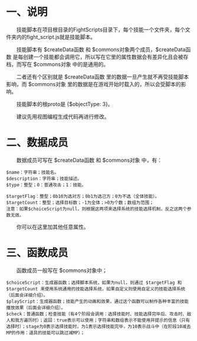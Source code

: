 # 一、说明

&emsp;&emsp;技能脚本在项目根目录的FightScripts目录下，每个技能一个文件夹，每个文件夹内的fight_script.js就是技能脚本。

&emsp;&emsp;技能脚本有 \$createData函数 和 $commons对象两个成员，\$createData函数 是每创建一个技能都会调用它，所以写在它里的属性数据会有差异化且会被存档，而写在 \$commons对象 中的是通用的。

&emsp;&emsp;二者还有个区别就是 \$createData函数 里的数据一旦产生就不再受技能脚本影响，而 \$commons对象 里的数据是在游戏开始时载入的，所以会受脚本的影响。

&emsp;&emsp;技能脚本的根proto是 {$objectType: 3}。

&emsp;&emsp;建议先用视图编程生成代码再进行修改。

# 二、数据成员

&emsp;&emsp;数据成员可写在 \$createData函数 和 $commons对象 中，有：

```
$name：字符串；技能名。
$description：字符串；技能描述。
$type：整型；0：普通攻击；1：技能。

$targetFlag：整型；0b10为选对方；0b1为选己方；0为不选（全体技能）。
$targetCount：整型；选择目标数；-1为全体；>0为个数；数组为范围；
注意：如果$choiceScript为null，则根据这两项来选择系统的技能选择机制，反之这两个参数无效。
```

&emsp;&emsp;你可以在这里加其他任意属性。

# 三、函数成员

&emsp;&emsp;函数成员一般写在 \$commons对象中；

```
$choiceScript：生成器函数；选择脚本系统，如果为null，则通过 $targetFlag 和 $targetCount 来使用系统通用的技能选择系统，如果自定义则使用自定义的技能选择系统（后面会详细介绍）。
$playScript：生成器函数；技能产生的动画和效果，通过这个函数可以制作各种丰富的技能播放效果（后面会详细介绍）。
$check：普通函数；检查技能（有4个阶段会调用：选择技能时、技能选择完毕后、攻击时、敌人和我方遍历时）；返回：true表示可以使用；字符串和数组表示不能使用并提示的信息（只有选择时）；stage为0表示选择技能时，为1表示选择技能完毕，为10表示战斗中（在阶段10减去MP的作用：道具的技能可以跳过减MP）；
```
